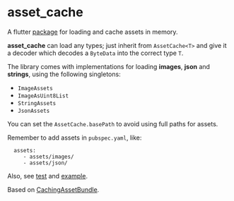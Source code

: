 # asset_cache

A flutter [package](https://pub.dev/packages/asset_cache) for loading and cache assets in memory.

**asset_cache** can load any types; just inherit from `AssetCache<T>` and give it 
a decoder which decodes a `ByteData` into the correct type `T`.

The library comes with implementations for loading **images**, 
**json** and **strings**, using the following singletons:

- `ImageAssets`
- `ImageAsUint8List`
- `StringAssets` 
- `JsonAssets`

You can set the `AssetCache.basePath` to avoid using full paths for assets.

Remember to add assets in `pubspec.yaml`, like:

```
  assets:
     - assets/images/
     - assets/json/
```

Also, see [test](test) and [example](example).

Based on [CachingAssetBundle](https://api.flutter.dev/flutter/services/CachingAssetBundle-class.html).
